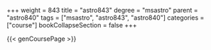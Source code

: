 +++
weight = 843
title = "astro843"
degree = "msastro"
parent = "astro840"
tags = ["msastro", "astro843", "astro840"]
categories = ["course"]
bookCollapseSection = false
+++

{{< genCoursePage >}}
